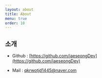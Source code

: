 ```yaml
---
layout: about
title: About
menu: true
order: 10
---
```


## 소개 
- Github : [https://github.com/jaeseongDev](https://github.com/jaeseongDev)
<!-- - [Linkedin](https://www.linkedin.com/in/seong-yun-byeon-8183a8113/) -->
- Mail : [qkrwotjd1445@naver.com](qkrwotjd1445@naver.com)

<!-- ```Everything is in the Data``` 라고 믿고 있습니다. 데이터에 대한 이야기하는 것을 좋아하고 여러 분야를 넘나들며 데이터를 바라보고 싶습니다. 대학 전공은 경영학이며, 3학년까진 광고(특히 디자인)에 관심을 갖고 공부했습니다. 미디어 플래너 일을 하면서 데이터에 대한 호기심이 증폭되었습니다. 그 이후 공기업에서 계약직으로 1년간 근무한 후, 공기업보다 활기 넘치는 일을 하고싶어, 지인과 함께 창업을 했습니다. 2015년에 [와디즈](https://www.wadiz.kr/web/campaign/detail/698)에서 크라우드펀딩을 받은 경험이 있고, 이 당시엔 운영 및 회계 업무를 주로 했습니다. 그러던 도중, 조금 더 스페셜리스트가 되고싶단 생각에 빅데이터 동아리에 가입해 활동했습니다. 동아리가 끝난 후, 제 기본 실력이 부족하다고 느껴 패스트캠퍼스 데이터사이언스 스쿨 과정을 수강했습니다. 이 과정 수강한 후, 혼자 공부할 수 있는 능력이 생겨 현재는 Machine Learning Engineer가 되기 위해 매일 필요한 내용들을 공부하고, 코딩하고 있습니다. 종종 ```Kaggle```에 참여해 등수 올리는 재미를 느끼고 있습니다.  

처음 시작한 언어는 ```Python```이며, 데이터 엔지니어링 업무를 위해 Google Cloud의 ```BigQuery```, ```Dataflow```, ```Apache Beam```을 주로 사용하고 있습니다. 2018년부터  ```Scala```를 좋아하고 있고, ```Apache Spark```, ```Apache Kafka``` 등을 공부하고 있습니다. 데이터 엔지니어링의 매력을 더욱 느끼고 있습니다.  

좋아하는 딥러닝 프레임워크는 ```PyTorch```였으나 최근에 Tensorflow 2.0이 나온 후엔 '프레임워크는 도구일 뿐 필요한 경우에 적절하게 사용하면 된다' 생각을 하고 있습니다.


머신러닝/딥러닝을 프러덕션에 적용하는 업무를 하며 MLOps에 대한 관심이 많아졌고, 이 부분으로 더 공부하고 있습니다. 관련해서 [MLOps KR](https://www.facebook.com/groups/MLOpsKR/)이란 커뮤니티를 만들었습니다. 프로필을 작성하는 시간 기준으로 제일 흥미있는 분야는 MLOps입니다 :)


머신러닝이 아닌 Mathematical problem으로 문제를 풀기도 합니다(Linear Programming, Constraint Programming 등) 

결국 머신러닝이나 딥러닝, 최적화 알고리즘, 데이터 엔지니어링 모두 **문제를 풀기 위한 다양한 방법들**이라 생각합니다. 가장 중요한 것은 **"문제 정의"** 능력이라 생각하고, 문제를 잘 정의한 후 문제에 적절한 도구를 사용하면 되기 때문에 특정 도구에 저를 가두지 않고 끊임없이 배우고 성장하려 합니다 :)

쏘카에서 팀장 역할을 하며 팀원들의 **동기부여**를 어떻게 더 잘 줄수 있는지, 팀원들을 **어떻게 성장**시킬지 등을 고민하며 교육 및 상담 등을 하고 있습니다. 이 부분은 여태 경험해보지 못한 새로운 분야지만 누군가의 성장을 지켜보는 일도 꽤 보람차다고 느끼기 때문에 다양한 방식으로 시도하고 있습니다(예시 : [팀원 성장시키기 : 발표 컨설팅](https://zzsza.github.io/diary/2019/10/20/helping-presentation/)) -->




<!-- ## 경력
자세한 내용이 궁금하시면 제게 따로 연락주세요 :)

|          	| 기간          	| 담당 업무                                                                                                                      	|
|:----------:	 |:---------------:|--------------------------------------------------------------------------------------------------------------------------------	|
| 쏘카 | 2018.9 - 현재 | 데이터 그룹 <br> 모빌리티의 다양한 문제를 풀기 위해 데이터 분석 <br> 머신러닝 / 데이터 엔지니어링 수행 <br> 팀원의 성장을 부스팅시키는 역할 <br> 팀원 면담 및 데이터 문화 형성 |
| 레트리카 |2017.2 - 2018.4 	| 데이터 분석 <br> 데이터 이벤트 설계 <br> 데이터 이벤트 QA <br> 주요 지표 Report 자동화 <br> BigQuery와 Dataflow를 사용한 데이터 엔지니어링 <br> Airflow를 사용한 데이터 파이프라인 생성 및 관리 <br> 데이터 대시보드 생성 및 관리(Tableau, Superset) <br> 딥러닝 모델을 통한 야한 사진 Auto Block 	| -->


<!-- ## 운영하고 있는 커뮤니티
- [글또](https://www.facebook.com/groups/375431516259701/)
	- 글쓰는 또라이가 세상을 바꾼다! 글쓰는 개발자 모임
	- 예치금(10만원)을 걷고 2주에 글 1개씩 작성. 미작성시 만원 차감
- [Google BigQuery Users](https://www.facebook.com/groups/bigquery/)
	- Google Cloud Platform의 BigQuery에 대해 이야기 나누는 커뮤니티
- [MLOps KR](https://www.facebook.com/groups/MLOpsKR/)
	- Machine Learning Ops에 대해 다루는 커뮤니티 -->

	
<!-- ## 프로젝트

| 프로젝트명 	| 기간 	|  역할 	| 설명 	|
|-----------------------------------------|-------------|----------------------------|---------------------------------------------------	|
| [네이버 AI 해커톤 2018](https://github.com/naver/ai-hackathon-2018) | 2018.4 | 모델링<br>Feature Engineering | 네이버 지식iN 질문 유사도 예측<br>최종 등수 : **9등** / 40팀
| [Zillow's Home Value 예측](https://www.kaggle.com/c/zillow-prize-1) 	| 2017.9 - 11 	|  모델링<br>데이터 엔지니어링 	| Kaggle 대회 <br>  최종 등수 : **81등** / 3779팀 	|
| [Santander Product 추천](https://www.kaggle.com/c/santander-product-recommendation) 	| 2016.12 	| 분석<br>모델링 	| Kaggle 대회 <br> 최종 등수 : **603등** / 1784팀 	|
| Github 유저 추천 시스템 	| 2016.7 	| 분석<br>모델링 	| Word2Vec을 활용한<br>Github 유저 추천 시스템 	|
| 맥주 추천 시스템 	| 2015.6 - 12 	| 기획/디자인<br>데이터 크롤링 	| Collaborative Filtering을 <br>활용한 맥주 추천 시스템 	| -->

<!-- ## 발표
- [Google Cloud Summit SEOUL 2019 - 고객 패널과 함께 알아보는 Google Cloud Platform](https://inthecloud.withgoogle.com/summit-sel-19/home.html?summit=globalpage) (19.11.06)
- [Data Science is a Team Sport : TF에서 팀 빌딩까지 9개월의 기록 - 성장하는 조직을 만드는 여정](https://www.slideshare.net/zzsza/tf-9-160560910) (19.08.03)
- [DEVGROUND : Mobility X Data - 모빌리티 산업의 도전 과제](https://www.slideshare.net/zzsza/mobility-x-data) (19.06.27)
- [Write The Docs 서울 2019 : 글쓰는 개발자 모임, 글또](https://www.slideshare.net/zzsza/ss-137831892) (19.03.23)
- [Daily 만년 Junior들의 이야기 - 델리만주 : 데이터 사이언스 입문](https://www.slideshare.net/zzsza/intro-102870757)(19.02.16)
- [데이터야놀자 Ignite Talk : 사회인의 휴학, Gap Year 이야기](https://www.slideshare.net/zzsza/gap-year-119998766)(18.10.19)
- 숙명여대 취업캠프 특강(18.06.26)
- [백수들의 Conference : 개발자를 위한 (블로그) 글쓰기 intro](https://www.slideshare.net/zzsza/intro-102870757)(18.06.24)
- 인하대 Data Science 특강(18.05.03)
- [Little Big Data, 다양한 사람들의 데이터 사이언스 이야기 : 바닥부터 시작하는 데이터 인프라](https://www.slideshare.net/zzsza/little-big-data-1)(18.04.21)
- [OKKY 4월 세미나 : Data Science. Intro](https://www.slideshare.net/zzsza/data-science-intro)(18.04.05)
- 중앙대 IT 취업특강(18.03.13)
- 리드미 대학생 멘토링(18.02.20)
- 패스트캠퍼스 스쿨 홈커밍 데이(18.01.20) -->

<!-- ## 작성 문서
- [I Want to study Data Science](https://github.com/Team-Neighborhood/I-want-to-study-Data-Science/wiki) : Data Science 전반에 대해 정리한 Wiki
- [팀원 성장시키기 : 발표 컨설팅](https://zzsza.github.io/diary/2019/10/20/helping-presentation/)
- [TF에서 팀 빌딩까지 9개월의 기록 : 성장하는 조직을 만드는 여정](https://www.slideshare.net/zzsza/tf-9-160560910)
- [MOBILITY X DATA : 모빌리티 산업의 도전 과제](https://www.slideshare.net/zzsza/mobility-x-data)
- [BigQuery의 모든 것(기획자, 마케터, 신입 데이터 분석가를 위한) 입문편](https://www.slideshare.net/zzsza/bigquery-147073606)
- [마이크로 소프트웨어 396호 : 개발자 글쓰기 모임, 글또](http://www.yes24.com/Product/Goods/72176082)
- [개발자를 위한 (블로그) 글쓰기 intro](https://www.slideshare.net/zzsza/intro-102870757)
- [Data Science. Intro](https://www.slideshare.net/zzsza/data-science-intro)
- [바닥부터 시작하는 데이터 인프라](https://www.slideshare.net/zzsza/little-big-data-1)
- [2017년 회고, 2018년 계획](https://zzsza.github.io/diary/2017/12/30/2017-retrospect/)
- [BigQuery Tutorial](https://github.com/zzsza/bigquery-tutorial)  
- [Datascience Interview Questions](https://github.com/zzsza/Datascience-Interview-Questions)
- [구름 이야기(GCP 사례)](https://www.slideshare.net/zzsza/feat-gcp-gcp-86347239)  
- [Kaggle knowhow](https://github.com/zzsza/Kaggle-knowhow)
- [10분만에 익히는 jupyter notebook](https://www.slideshare.net/zzsza/10-jupyter-notebook)  
- [사회인의 휴학, Gap Year 이야기](https://www.slideshare.net/zzsza/gap-year-119998766) -->

<!-- ## 기타
- Edwith [Data science from MIT](https://www.edwith.org/datascience) 퍼블리싱
- 패스트캠퍼스 [데이터 엔지니어링 Extension SCHOOL](http://school.fastcampus.co.kr/data_des/) 1기 2학기(Scala, Spark Part) 조교
- 패스트캠퍼스 [PyTorch로 시작하는 딥러닝 입문 CAMP](http://www.fastcampus.co.kr/data_camp_pytorch/) 3기 실습 조교
- 제이펍 베타리더스 6기
- [스타트업, 식사는 하셨습니까?](https://www.facebook.com/groups/795777620529967/) 페이스북 그룹 2기 운영진(에디터)
- [달다 쓰다, 또 하나의 게양](https://www.wadiz.kr/web/campaign/detail/698) 크라우드 펀딩 성공 -->

